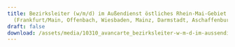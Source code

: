 ```yaml
---
title: Bezirksleiter (w/m/d) im Außendienst östliches Rhein-Mai-Gebiet / Taunus
  (Frankfurt/Main, Offenbach, Wiesbaden, Mainz, Darmstadt, Aschaffenburg)
draft: false
download: /assets/media/10310_avancarte_bezirksleiter-w-m-d-im-aussendienst_frankfurt-main-offenbach-wiesbaden-mainz-darmstadt-aschaffenburg.pdf
---
```

